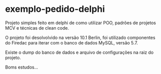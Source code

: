 # exemplo-pedido-delphi

 Projeto simples feito em delphi de como utilizar POO, padrões de projetos MCV e técnicas de clean code.
 
 O projeto foi desolvolvido na versão 10.1 Berlin, foi utilizado componentes do Firedac para iterar com o banco de dados MySQL, versão 5.7.
 
 Existe o dump do banco de dados e arquivo de configurações na raiz do projeto.

 Boms estudos...
